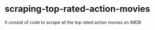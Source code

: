 # scraping-top-rated-action-movies
It consist of code to scrape all the top rated action movies on IMDB
